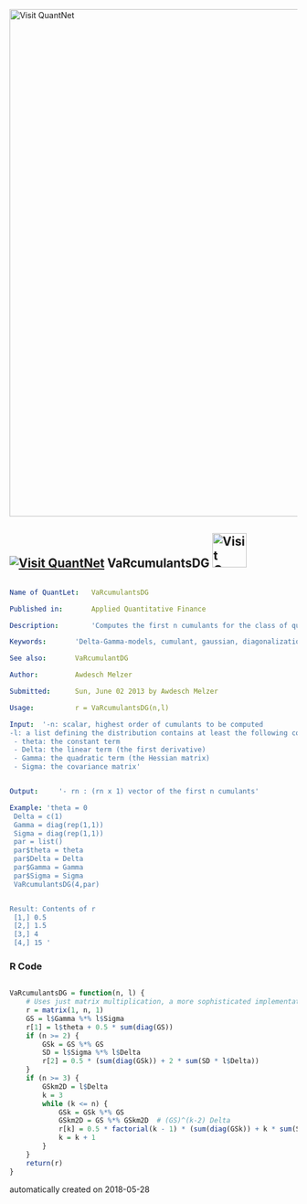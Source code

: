 [<img src="https://github.com/QuantLet/Styleguide-and-FAQ/blob/master/pictures/banner.png" width="888" alt="Visit QuantNet">](http://quantlet.de/)

## [<img src="https://github.com/QuantLet/Styleguide-and-FAQ/blob/master/pictures/qloqo.png" alt="Visit QuantNet">](http://quantlet.de/) **VaRcumulantsDG** [<img src="https://github.com/QuantLet/Styleguide-and-FAQ/blob/master/pictures/QN2.png" width="60" alt="Visit QuantNet 2.0">](http://quantlet.de/)

```yaml

Name of QuantLet: 	VaRcumulantsDG 

Published in:		Applied Quantitative Finance

Description:		'Computes the first n cumulants for the class of quadratic forms of Gaussian vectors. Notes: This function does not need the initial diagonalization. If the diagonalization has been done already, use VaRcumulantDG, which is faster.'

Keywords:		'Delta-Gamma-models, cumulant, gaussian, diagonalization, function'

See also:		VaRcumulantDG

Author:			Awdesch Melzer

Submitted:		Sun, June 02 2013 by Awdesch Melzer

Usage:			r = VaRcumulantsDG(n,l)

Input:  '-n: scalar, highest order of cumulants to be computed
-l: a list defining the distribution contains at least the following components: 
 - theta: the constant term 
 - Delta: the linear term (the first derivative) 
 - Gamma: the quadratic term (the Hessian matrix) 
 - Sigma: the covariance matrix'


Output:		'- rn : (rn x 1) vector of the first n cumulants'

Example: 'theta = 0
 Delta = c(1)
 Gamma = diag(rep(1,1))
 Sigma = diag(rep(1,1))
 par = list()
 par$theta = theta
 par$Delta = Delta
 par$Gamma = Gamma
 par$Sigma = Sigma
 VaRcumulantsDG(4,par)


Result: Contents of r
 [1,] 0.5 
 [2,] 1.5 
 [3,] 4 
 [4,] 15 '

```

### R Code
```r

VaRcumulantsDG = function(n, l) {
    # Uses just matrix multiplication, a more sophisticated implementation would use a Hessenberg decomposition for higher n.
    r = matrix(1, n, 1)
    GS = l$Gamma %*% l$Sigma
    r[1] = l$theta + 0.5 * sum(diag(GS))
    if (n >= 2) {
        GSk = GS %*% GS
        SD = l$Sigma %*% l$Delta
        r[2] = 0.5 * (sum(diag(GSk)) + 2 * sum(SD * l$Delta))
    }
    if (n >= 3) {
        GSkm2D = l$Delta
        k = 3
        while (k <= n) {
            GSk = GSk %*% GS
            GSkm2D = GS %*% GSkm2D  # (GS)^(k-2) Delta
            r[k] = 0.5 * factorial(k - 1) * (sum(diag(GSk)) + k * sum(SD * GSkm2D))
            k = k + 1
        }
    }
    return(r)
} 

```

automatically created on 2018-05-28